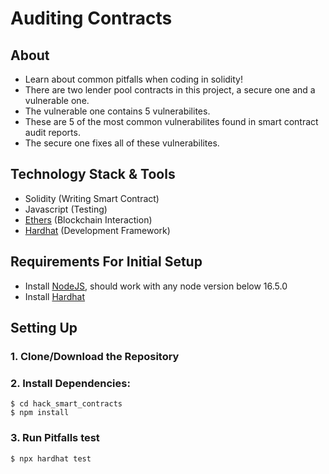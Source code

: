 # Auditing Contracts

## About

- Learn about common pitfalls when coding in solidity!
- There are two lender pool contracts in this project, a secure one and a vulnerable one.
- The vulnerable one contains 5 vulnerabilites.  
- These are 5 of the most common vulnerabilites found in smart contract audit reports.
- The secure one fixes all of these vulnerabilites.

## Technology Stack & Tools

- Solidity (Writing Smart Contract)
- Javascript (Testing)
- [Ethers](https://docs.ethers.io/v5/) (Blockchain Interaction)
- [Hardhat](https://hardhat.org/) (Development Framework)

## Requirements For Initial Setup
- Install [NodeJS](https://nodejs.org/en/), should work with any node version below 16.5.0
- Install [Hardhat](https://hardhat.org/)

## Setting Up
### 1. Clone/Download the Repository

### 2. Install Dependencies:
```
$ cd hack_smart_contracts
$ npm install 
```

### 3. Run Pitfalls test
`$ npx hardhat test`
